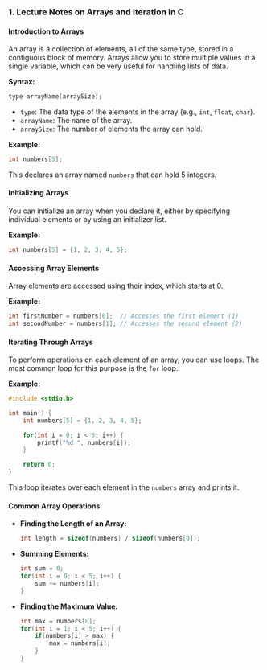 ### 1. Lecture Notes on Arrays and Iteration in C

#### Introduction to Arrays

An array is a collection of elements, all of the same type, stored in a contiguous block of memory. Arrays allow you to store multiple values in a single variable, which can be very useful for handling lists of data.

**Syntax:**

```c
type arrayName[arraySize];
```

- `type`: The data type of the elements in the array (e.g., `int`, `float`, `char`).
- `arrayName`: The name of the array.
- `arraySize`: The number of elements the array can hold.

**Example:**

```c
int numbers[5];
```

This declares an array named `numbers` that can hold 5 integers.

#### Initializing Arrays

You can initialize an array when you declare it, either by specifying individual elements or by using an initializer list.

**Example:**

```c
int numbers[5] = {1, 2, 3, 4, 5};
```

#### Accessing Array Elements

Array elements are accessed using their index, which starts at 0.

**Example:**

```c
int firstNumber = numbers[0];  // Accesses the first element (1)
int secondNumber = numbers[1]; // Accesses the second element (2)
```

#### Iterating Through Arrays

To perform operations on each element of an array, you can use loops. The most common loop for this purpose is the `for` loop.

**Example:**

```c
#include <stdio.h>

int main() {
    int numbers[5] = {1, 2, 3, 4, 5};

    for(int i = 0; i < 5; i++) {
        printf("%d ", numbers[i]);
    }

    return 0;
}
```

This loop iterates over each element in the `numbers` array and prints it.

#### Common Array Operations

- **Finding the Length of an Array:**

  ```c
  int length = sizeof(numbers) / sizeof(numbers[0]);
  ```

- **Summing Elements:**

  ```c
  int sum = 0;
  for(int i = 0; i < 5; i++) {
      sum += numbers[i];
  }
  ```

- **Finding the Maximum Value:**

  ```c
  int max = numbers[0];
  for(int i = 1; i < 5; i++) {
      if(numbers[i] > max) {
          max = numbers[i];
      }
  }
  ```

